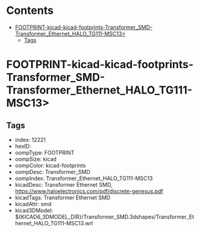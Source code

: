 



Contents
========

* [FOOTPRINT-kicad-kicad-footprints-Transformer_SMD-Transformer_Ethernet_HALO_TG111-MSC13>](#footprint-kicad-kicad-footprints-transformer_smd-transformer_ethernet_halo_tg111-msc13)
	* [Tags](#tags)

# FOOTPRINT-kicad-kicad-footprints-Transformer_SMD-Transformer_Ethernet_HALO_TG111-MSC13>

## Tags

- index: 12221
- hexID: 
- oompType: FOOTPRINT
- oompSize: kicad
- oompColor: kicad-footprints
- oompDesc: Transformer_SMD
- oompIndex: Transformer_Ethernet_HALO_TG111-MSC13
- kicadDesc: Transformer Ethernet SMD, https://www.haloelectronics.com/pdf/discrete-genesus.pdf
- kicadTags: Transformer Ethernet SMD
- kicadAttr: smd
- kicad3DModel: ${KICAD6_3DMODEL_DIR}/Transformer_SMD.3dshapes/Transformer_Ethernet_HALO_TG111-MSC13.wrl
